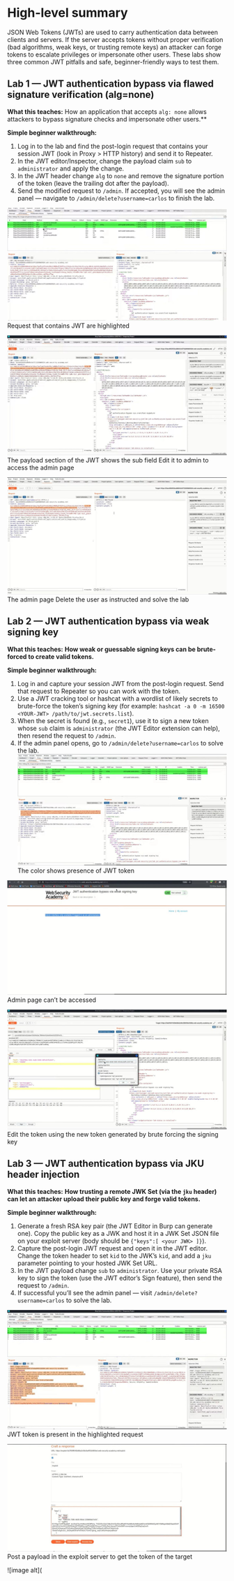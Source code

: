 # High-level summary

JSON Web Tokens (JWTs) are used to carry authentication data between clients and servers. If the server accepts tokens without proper verification (bad algorithms, weak keys, or trusting remote keys) an attacker can forge tokens to escalate privileges or impersonate other users. These labs show three common JWT pitfalls and safe, beginner-friendly ways to test them.

## Lab 1 — JWT authentication bypass via flawed signature verification (alg=none)

**What this teaches:** How an application that accepts `alg: none` allows attackers to bypass signature checks and impersonate other users.**

**Simple beginner walkthrough:**

1. Log in to the lab and find the post-login request that contains your session JWT (look in Proxy > HTTP history) and send it to Repeater.
2. In the JWT editor/Inspector, change the payload claim `sub` to `administrator` and apply the change.
3. In the JWT header change `alg` to `none` and remove the signature portion of the token (leave the trailing dot after the payload).
4. Send the modified request to `/admin`. If accepted, you will see the admin panel — navigate to `/admin/delete?username=carlos` to finish the lab.

![image alt](https://github.com/Lispectree/web-sec/blob/9b4cd9d306f70e772a64f1333d5a6d90d8cd2e87/web-security-labs/labs/jwt/JWT%20LAB1%20PHOTO1.jpg)
Request that contains JWT are highlighted


![image alt](https://github.com/Lispectree/web-sec/blob/546e0fec425116122fe0b9a416064ad1eea107ba/web-security-labs/labs/jwt/JWT%20LAB1%20PHOTO2.jpg)
The payload section of the JWT shows the sub field
Edit it to admin to access the admin page


![image alt](https://github.com/Lispectree/web-sec/blob/561e37ae31d6b5956f4669aa8ced149b6285478a/web-security-labs/labs/jwt/JWT%20LAB1%20PHOTO3.jpg)
The admin page
Delete the user as instructed and solve the lab
## Lab 2 — JWT authentication bypass via weak signing key

**What this teaches:** **How weak or guessable signing keys can be brute-forced to create valid tokens.**

**Simple beginner walkthrough:**

1. Log in and capture your session JWT from the post-login request. Send that request to Repeater so you can work with the token.
2. Use a JWT cracking tool or hashcat with a wordlist of likely secrets to brute-force the token’s signing key (for example: `hashcat -a 0 -m 16500 <YOUR-JWT> /path/to/jwt.secrets.list`).
3. When the secret is found (e.g., `secret1`), use it to sign a new token whose `sub` claim is `administrator` (the JWT Editor extension can help), then resend the request to `/admin`.
4. If the admin panel opens, go to `/admin/delete?username=carlos` to solve the lab.
   ![image alt](https://github.com/Lispectree/web-sec/blob/1d2cd5d3f8b8b3b9cbd5c02e67cf551182b04ef5/web-security-labs/labs/jwt/JWT%20LAB2%20PHOTO1.jpg)
   The color shows presence of JWT token


  ![image alt](https://github.com/Lispectree/web-sec/blob/c0f67cf97d4666a4e54b001835851d396b1710b1/web-security-labs/labs/jwt/JWT%20LAB2%20PHOTO2.jpg)
  Admin page can’t be accessed


 ![image alt](https://github.com/Lispectree/web-sec/blob/4ddf71536b275980ed0349d669e88ecccfaaf955/web-security-labs/labs/jwt/JWT%20LAB2%20PHOTO3.jpg)
 Edit the token using the new token generated by brute forcing the signing key

## Lab 3 — JWT authentication bypass via JKU header injection

**What this teaches:** **How trusting a remote JWK Set (via the `jku` header) can let an attacker upload their public key and forge valid tokens.**

**Simple beginner walkthrough:**

1. Generate a fresh RSA key pair (the JWT Editor in Burp can generate one). Copy the public key as a JWK and host it in a JWK Set JSON file on your exploit server (body should be `{"keys":[ <your JWK> ]}`).
2. Capture the post-login JWT request and open it in the JWT editor. Change the token header to set `kid` to the JWK’s `kid`, and add a `jku` parameter pointing to your hosted JWK Set URL.
3. In the JWT payload change `sub` to `administrator`. Use your private RSA key to sign the token (use the JWT editor’s Sign feature), then send the request to `/admin`.
4. If successful you’ll see the admin panel — visit `/admin/delete?username=carlos` to solve the lab.

 ![image alt](https://github.com/Lispectree/web-sec/blob/8496d82227e11d676badcf37f039c69130393c76/web-security-labs/labs/jwt/JWT%20LAB3%20PHOTO1.jpg)
 JWT token is present in the highlighted request


  ![image alt](https://github.com/Lispectree/web-sec/blob/2bc3dc53a6cff05f70fb2ac7a53dca485d5bbd29/web-security-labs/labs/jwt/JWT%20LAB3%20PHOTO2.jpg)
  Post a payload in the exploit server to get the token of the target


 ![image alt](
